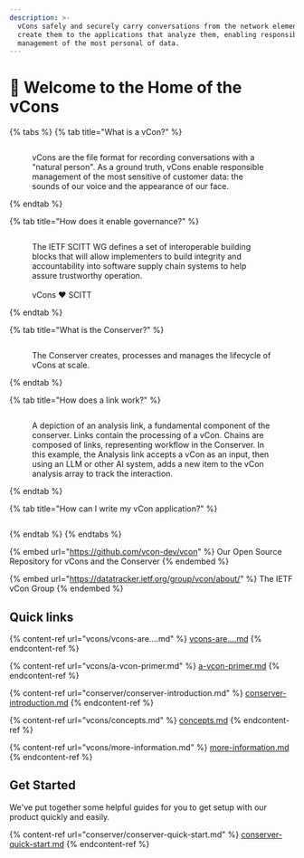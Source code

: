 ```yaml
---
description: >-
  vCons safely and securely carry conversations from the network elements that
  create them to the applications that analyze them, enabling responsible
  management of the most personal of data.
---
```


# 👋 Welcome to the Home of the vCons

{% tabs %}
{% tab title="What is a vCon?" %}
<figure><img src=".gitbook/assets/Conserver Pictures (8).jpg" alt=""><figcaption><p>vCons are the file format for recording conversations with a "natural person".  As a ground truth, vCons enable responsible management of the most sensitive of customer data: the sounds of our voice and the appearance of our face.  </p></figcaption></figure>
{% endtab %}

{% tab title="How does it enable governance?" %}
<figure><img src=".gitbook/assets/SCITT and vCon (3).jpg" alt=""><figcaption><p>The IETF SCITT WG defines a set of interoperable building blocks that will allow implementers to build integrity and accountability into software supply chain systems to help assure trustworthy operation. <br><br>vCons ❤️ SCITT</p></figcaption></figure>
{% endtab %}

{% tab title="What is the Conserver?" %}
<figure><img src=".gitbook/assets/Conserver Internals (5).jpg" alt=""><figcaption><p>The Conserver creates, processes and manages the lifecycle of vCons at scale.</p></figcaption></figure>
{% endtab %}

{% tab title="How does a link work?" %}
<figure><img src=".gitbook/assets/Conserver Internals (1).jpg" alt=""><figcaption><p>A depiction of an analysis link, a fundamental component of the conserver.  Links contain the processing of a vCon.  Chains are composed of links, representing workflow in the Conserver. In this example, the Analysis link accepts a vCon as an input, then using an LLM or other AI system, adds a new item to the vCon analysis array to track the interaction. </p></figcaption></figure>
{% endtab %}

{% tab title="How can I write my vCon application?" %}
<figure><img src=".gitbook/assets/App Integration (1).jpg" alt=""><figcaption></figcaption></figure>
{% endtab %}
{% endtabs %}

{% embed url="https://github.com/vcon-dev/vcon" %}
Our Open Source Repository for vCons and the Conserver
{% endembed %}

{% embed url="https://datatracker.ietf.org/group/vcon/about/" %}
The IETF vCon Group&#x20;
{% endembed %}

## Quick links

{% content-ref url="vcons/vcons-are....md" %}
[vcons-are....md](vcons/vcons-are....md)
{% endcontent-ref %}

{% content-ref url="vcons/a-vcon-primer.md" %}
[a-vcon-primer.md](vcons/a-vcon-primer.md)
{% endcontent-ref %}

{% content-ref url="conserver/conserver-introduction.md" %}
[conserver-introduction.md](conserver/conserver-introduction.md)
{% endcontent-ref %}

{% content-ref url="vcons/concepts.md" %}
[concepts.md](vcons/concepts.md)
{% endcontent-ref %}

{% content-ref url="vcons/more-information.md" %}
[more-information.md](vcons/more-information.md)
{% endcontent-ref %}



## Get Started

We've put together some helpful guides for you to get setup with our product quickly and easily.

{% content-ref url="conserver/conserver-quick-start.md" %}
[conserver-quick-start.md](conserver/conserver-quick-start.md)
{% endcontent-ref %}
